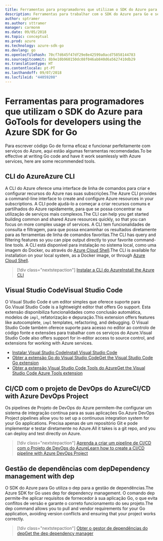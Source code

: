```yaml
---
title: Ferramentas para programadores que utilizam o SDK do Azure para Go
description: Ferramentas para trabalhar com o SDK do Azure para Go e serviços do Azure
author: sptramer
ms.author: sttramer
manager: carmonm
ms.date: 09/05/2018
ms.topic: conceptual
ms.prod: azure
ms.technology: azure-sdk-go
ms.devlang: go
ms.openlocfilehash: 70cf7d645f47df29e8e42599a0acd75858144783
ms.sourcegitcommit: 8b9e10b960150dc08f046ab840d6a5627410db29
ms.translationtype: HT
ms.contentlocale: pt-PT
ms.lasthandoff: 09/07/2018
ms.locfileid: "44059208"
---
```

# <a name="tools-for-developers-using-the-azure-sdk-for-go"></a><span data-ttu-id="38d7d-103">Ferramentas para programadores que utilizam o SDK do Azure para Go</span><span class="sxs-lookup"><span data-stu-id="38d7d-103">Tools for developers using the Azure SDK for Go</span></span>

<span data-ttu-id="38d7d-104">Para escrever código Go de forma eficaz e funcionar perfeitamente com serviços do Azure, aqui estão algumas ferramentas recomendadas.</span><span class="sxs-lookup"><span data-stu-id="38d7d-104">To be effective at writing Go code and have it work seamlessly with Azure services, here are some recommended tools.</span></span>

## <a name="azure-cli"></a><span data-ttu-id="38d7d-105">CLI do Azure</span><span class="sxs-lookup"><span data-stu-id="38d7d-105">Azure CLI</span></span>

<span data-ttu-id="38d7d-106">A CLI do Azure oferece uma interface de linha de comandos para criar e configurar recursos do Azure nas suas subscrições.</span><span class="sxs-lookup"><span data-stu-id="38d7d-106">The Azure CLI provides a command-line interface to create and configure Azure resources in your subscriptions.</span></span> <span data-ttu-id="38d7d-107">A CLI pode ajudá-lo a começar a criar recursos comuns e partilhados do Azure rapidamente, para que se possa concentrar na utilização de serviços mais complexos.</span><span class="sxs-lookup"><span data-stu-id="38d7d-107">The CLI can help you get started building common and shared Azure resources quickly, so that you can focus on more complex usage of services.</span></span> <span data-ttu-id="38d7d-108">A CLI tem funcionalidades de consulta e filtragem, para que possa encaminhar os resultados diretamente para as ferramentas de linha de comandos favoritas.</span><span class="sxs-lookup"><span data-stu-id="38d7d-108">The CLI has query and filtering features so you can pipe output directly to your favorite command-line tools.</span></span> <span data-ttu-id="38d7d-109">A CLI está disponível para instalação no sistema local, como uma imagem do Docker, ou através do [Azure Cloud Shell](https://docs.microsoft.com/azure/cloud-shell/overview).</span><span class="sxs-lookup"><span data-stu-id="38d7d-109">The CLI is available for installation on your local system, as a Docker image, or through [Azure Cloud Shell](https://docs.microsoft.com/azure/cloud-shell/overview).</span></span>

> [!div class="nextstepaction"]
> [<span data-ttu-id="38d7d-110">Instalar a CLI do Azure</span><span class="sxs-lookup"><span data-stu-id="38d7d-110">Install the Azure CLI</span></span>](/cli/azure/install-azure-cli)

## <a name="visual-studio-code"></a><span data-ttu-id="38d7d-111">Visual Studio Code</span><span class="sxs-lookup"><span data-stu-id="38d7d-111">Visual Studio Code</span></span>

<span data-ttu-id="38d7d-112">O Visual Studio Code é um editor simples que oferece suporte para Go.</span><span class="sxs-lookup"><span data-stu-id="38d7d-112">Visual Studio Code is a lightweight editor that offers Go support.</span></span> <span data-ttu-id="38d7d-113">Esta extensão disponibiliza funcionalidades como conclusão automática, modelos de `impl`, refatorização e depuração.</span><span class="sxs-lookup"><span data-stu-id="38d7d-113">This extension offers features like autocomplete, `impl` templates, refactoring, and debugging.</span></span> <span data-ttu-id="38d7d-114">O Visual Studio Code também oferece suporte para acesso no editor ao controlo de código fonte e extensões para trabalhar com os serviços do Azure.</span><span class="sxs-lookup"><span data-stu-id="38d7d-114">Visual Studio Code also offers support for in-editor access to source control, and extensions for working with Azure services.</span></span>

* [<span data-ttu-id="38d7d-115">Instalar Visual Studio Code</span><span class="sxs-lookup"><span data-stu-id="38d7d-115">Install Visual Studio Code</span></span>](https://code.visualstudio.com/Download)
* [<span data-ttu-id="38d7d-116">Obter a extensão Go do Visual Studio Code</span><span class="sxs-lookup"><span data-stu-id="38d7d-116">Get the Visual Studio Code Go extension</span></span>](https://code.visualstudio.com/docs/languages/go)
* [<span data-ttu-id="38d7d-117">Obter a extensão Visual Studio Code Tools do Azure</span><span class="sxs-lookup"><span data-stu-id="38d7d-117">Get the Visual Studio Code Azure Tools extension</span></span>](https://marketplace.visualstudio.com/items?itemName=ms-vscode.vscode-azureextensionpack)

## <a name="cicd-with-azure-devops-project"></a><span data-ttu-id="38d7d-118">CI/CD com o projeto de DevOps do Azure</span><span class="sxs-lookup"><span data-stu-id="38d7d-118">CI/CD with Azure DevOps Project</span></span>

<span data-ttu-id="38d7d-119">Os pipelines de Projeto de DevOps do Azure permitem-lhe configurar um sistema de integração contínua para as suas aplicações Go.</span><span class="sxs-lookup"><span data-stu-id="38d7d-119">Azure DevOps Project pipelines allow you to set up a continuous integration system for your Go applications.</span></span> <span data-ttu-id="38d7d-120">Precisa apenas de um repositório Git e pode implementar e testar diretamente no Azure.</span><span class="sxs-lookup"><span data-stu-id="38d7d-120">All it takes is a git repo, and you can deploy and test directly on Azure.</span></span>

> [!div class="nextstepaction"]
> [<span data-ttu-id="38d7d-121">Aprenda a criar um pipeline de CI/CD com o Projeto de DevOps do Azure</span><span class="sxs-lookup"><span data-stu-id="38d7d-121">Learn how to create a CI/CD pipeline with Azure DevOps Project</span></span>](/azure/devops-project/azure-devops-project-go)

## <a name="dependency-management-with-dep"></a><span data-ttu-id="38d7d-122">Gestão de dependências com dep</span><span class="sxs-lookup"><span data-stu-id="38d7d-122">Dependency management with dep</span></span>

<span data-ttu-id="38d7d-123">O SDK do Azure para Go utiliza o dep para a gestão de dependências.</span><span class="sxs-lookup"><span data-stu-id="38d7d-123">The Azure SDK for Go uses dep for dependency management.</span></span> <span data-ttu-id="38d7d-124">O comando dep permite-lhe aplicar requisitos de fornecedor à sua aplicação Go, o que evita conflitos de versão e garante o correto funcionamento do seu projeto.</span><span class="sxs-lookup"><span data-stu-id="38d7d-124">The dep command allows you to pull and vendor requirements for your Go application, avoiding version conflicts and ensuring that your project works correctly.</span></span>

> [!div class="nextstepaction"]
> [<span data-ttu-id="38d7d-125">Obter o gestor de dependências do dep</span><span class="sxs-lookup"><span data-stu-id="38d7d-125">Get the dep dependency manager</span></span>](https://github.com/golang/dep)
